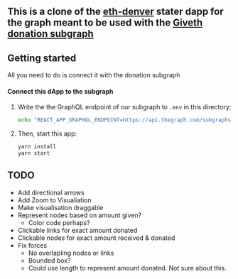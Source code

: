 ## This is a clone of the [eth-denver](https://github.com/graphprotocol/ethdenver-dapp) stater dapp for the graph meant to be used with the [Giveth donation subgraph](https://thegraph.com/explorer/subgraph/geleeroyale/giveth-donation)


## Getting started

All you need to do is connect it with the donation subgraph

#### Connect this dApp to the subgraph

1. Write the the GraphQL endpoint of our subgraph to `.env` in this directory:
   ```sh
   echo "REACT_APP_GRAPHQL_ENDPOINT=https://api.thegraph.com/subgraphs/name/geleeroyale/giveth-donation > .env
   ```
2. Then, start this app:
   ```sh
   yarn install
   yarn start
   ```
   
## TODO 

* Add directional arrows
* Add Zoom to Visualiation
* Make visualisation draggable
* Represent nodes based on amount given?
    * Color code perhaps?
* Clickable links for exact amount donated
* Clickable nodes for exact amount received & donated
* Fix forces
    * No overlapling nodes or links
    * Bounded box?
    * Could use length to represent amount donated. Not sure about this.
   

